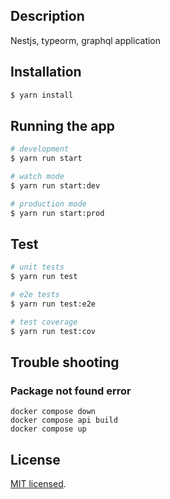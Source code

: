 ## Description

Nestjs, typeorm, graphql application

## Installation

```bash
$ yarn install
```

## Running the app

```bash
# development
$ yarn run start

# watch mode
$ yarn run start:dev

# production mode
$ yarn run start:prod
```

## Test

```bash
# unit tests
$ yarn run test

# e2e tests
$ yarn run test:e2e

# test coverage
$ yarn run test:cov
```

## Trouble shooting

### Package not found error

```
docker compose down
docker compose api build
docker compose up
```

## License

[MIT licensed](LICENSE).
